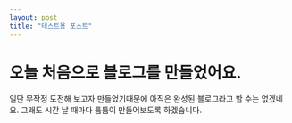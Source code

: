 ```yaml
---
layout: post
title: "테스트용 포스트"
---
```


# 오늘 처음으로 블로그를 만들었어요.

일단 무작정 도전해 보고자 만들었기때문에 아직은 완성된 블로그라고 할 수는 없겠네요.
그래도 시간 날 때마다 틈틈이 만들어보도록 하겠습니다.
